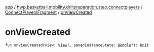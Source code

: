 [app](../../index.md) / [hwp.basketball.mobility.drillpreparation.step.connectplayers](../index.md) / [ConnectPlayersFragment](index.md) / [onViewCreated](.)

# onViewCreated

`fun onViewCreated(view: `[`View`](https://developer.android.com/reference/android/view/View.html)`?, savedInstanceState: `[`Bundle`](https://developer.android.com/reference/android/os/Bundle.html)`?): `[`Unit`](https://kotlinlang.org/api/latest/jvm/stdlib/kotlin/-unit/index.html)